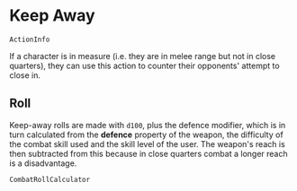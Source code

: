 # Keep Away

`ActionInfo`

If a character is in measure (i.e. they are in melee range but not in close quarters), they can use this action to counter their opponents' attempt to close in.

## Roll

Keep-away rolls are made with `d100`, plus the defence modifier, which is in turn calculated from the **defence** property of the weapon, the difficulty of the combat skill used and the skill level of the user. The weapon's reach is then subtracted from this because in close quarters combat a longer reach is a disadvantage.

`CombatRollCalculator`
